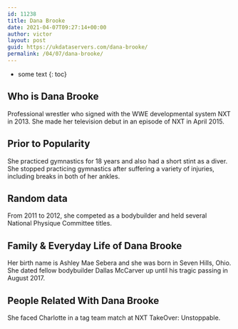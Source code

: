 ```yaml
---
id: 11238
title: Dana Brooke
date: 2021-04-07T09:27:14+00:00
author: victor
layout: post
guid: https://ukdataservers.com/dana-brooke/
permalink: /04/07/dana-brooke/
---
```


* some text
{: toc}


## Who is Dana Brooke



Professional wrestler who signed with the WWE developmental system NXT in 2013. She made her television debut in an episode of NXT in April 2015.

                
                
                
## Prior to Popularity



She practiced gymnastics for 18 years and also had a short stint as a diver. She stopped practicing gymnastics after suffering a variety of injuries, including breaks in both of her ankles.

                
                
                
## Random data



From 2011 to 2012, she competed as a bodybuilder and held several National Physique Committee titles.

                
                
                
## Family & Everyday Life of Dana Brooke



Her birth name is Ashley Mae Sebera and she was born in Seven Hills, Ohio. She dated fellow bodybuilder Dallas McCarver up until his tragic passing in August 2017.

                
                
                
## People Related With Dana Brooke



She faced Charlotte in a tag team match at NXT TakeOver: Unstoppable.

                
              
            
          
          
          